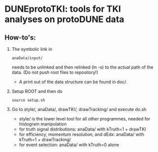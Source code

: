 # DUNEprotoTKI: tools for TKI analyses on protoDUNE data

## How-to's:

1. The symbolic link in 
   ```
   anaData/input/
   ```
   needs to be unlinked and then relinked (ln -s) to the actual path of the data. (Do not push root files to repository!)

   - A print out of the data structure can be found in doc/.

2. Setup ROOT and then do
   ```
   source setup.sh
   ```

3. Go to style/, anaData/, drawTKI/, drawTracking/ and execute do.sh
   - style/ is the lower level tool for all other programmes, needed for histogram manipulation
   - for truth signal distributions: anaData/ with kTruth=1 + drawTKI
   - for efficiency, momentum resolution, and dEdx: anaData/ with kTruth=1 + drawTracking/
   - for event selection: anaData/ with kTruth=0 alone





